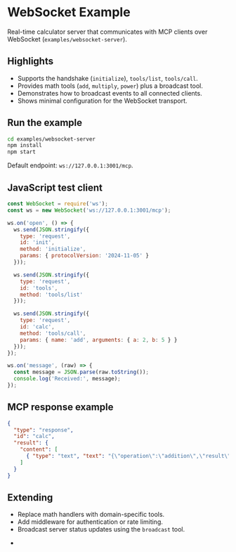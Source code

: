 # WebSocket Example

Real-time calculator server that communicates with MCP clients over WebSocket (`examples/websocket-server`).

## Highlights

- Supports the handshake (`initialize`), `tools/list`, `tools/call`.
- Provides math tools (`add`, `multiply`, `power`) plus a broadcast tool.
- Demonstrates how to broadcast events to all connected clients.
- Shows minimal configuration for the WebSocket transport.

## Run the example

```bash
cd examples/websocket-server
npm install
npm start
```

Default endpoint: `ws://127.0.0.1:3001/mcp`.

## JavaScript test client

```javascript
const WebSocket = require('ws');
const ws = new WebSocket('ws://127.0.0.1:3001/mcp');

ws.on('open', () => {
  ws.send(JSON.stringify({
    type: 'request',
    id: 'init',
    method: 'initialize',
    params: { protocolVersion: '2024-11-05' }
  }));

  ws.send(JSON.stringify({
    type: 'request',
    id: 'tools',
    method: 'tools/list'
  }));

  ws.send(JSON.stringify({
    type: 'request',
    id: 'calc',
    method: 'tools/call',
    params: { name: 'add', arguments: { a: 2, b: 5 } }
  }));
});

ws.on('message', (raw) => {
  const message = JSON.parse(raw.toString());
  console.log('Received:', message);
});
```

## MCP response example

```json
{
  "type": "response",
  "id": "calc",
  "result": {
    "content": [
      { "type": "text", "text": "{\"operation\":\"addition\",\"result\":7}" }
    ]
  }
}
```

## Extending

- Replace math handlers with domain-specific tools.
- Add middleware for authentication or rate limiting.
- Broadcast server status updates using the `broadcast` tool.
+